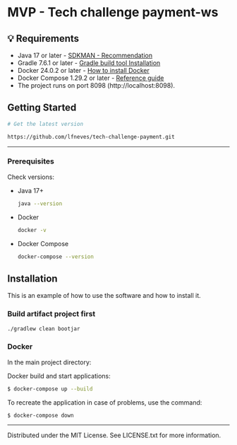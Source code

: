 # MVP - Tech challenge payment-ws

## 💡 Requirements

- Java 17 or later - [SDKMAN - Recommendation](https://sdkman.io/install)
- Gradle 7.6.1 or later - [Gradle build tool Installation](https://gradle.org/install/)
- Docker 24.0.2 or later - [How to install Docker](https://docs.docker.com/engine/install/)
- Docker Compose 1.29.2 or later - [Reference guide](https://docs.docker.com/compose/install/)
- The project runs on port 8098 (http://localhost:8098).

<!-- GETTING STARTED -->
## Getting Started

```sh
# Get the latest version

https://github.com/lfneves/tech-challenge-payment.git
```
---

### Prerequisites
Check versions:
* Java 17+
  ```sh
  java --version
  ```

* Docker
  ```sh
  docker -v
  ```

* Docker Compose
  ```sh
  docker-compose --version
  ```

## Installation
This is an example of how to use the software and how to install it.

### Build artifact project first
```sh
./gradlew clean bootjar
```

### Docker

In the main project directory:

Docker build and start applications:
  ```sh 
  $ docker-compose up --build
  ```

To recreate the application in case of problems, use the command:

  ```
  $ docker-compose down
  ```
---

Distributed under the MIT License. See LICENSE.txt for more information.
